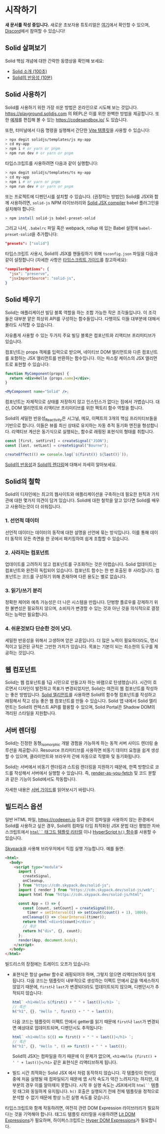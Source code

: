# 시작하기

**새 문서를 작성 중입니다.** 새로운 초보자용 튜토리얼은 [여기](https://docs.solidjs.com/tutorials/getting-started-with-solid/)에서 확인할 수 있으며, [Discord](http://discord.com/invite/solidjs)에서 참여할 수 있습니다!

## Solid 살펴보기

Solid 핵심 개념에 대한 간략한 동영상을 확인해 보세요:

- [Solid 소개 (100초)](https://youtu.be/hw3Bx5vxKl0)
- [Solid의 반응성 (10분)](https://youtu.be/J70HXl1KhWE)

## Solid 사용하기

Solid를 사용하기 위한 가장 쉬운 방법은 온라인으로 시도해 보는 것입니다. https://playground.solidjs.com 의 REPL은 이를 위한 완벽한 방법을 제공합니다. 또한 [예제](https://github.com/solidjs/solid/blob/main/documentation/resources/examples.md)를 편집해 볼 수 있는 https://codesandbox.io/ 도 있습니다.

또한, 터미널에서 다음 명령을 실행해서 간단한 [Vite 템플릿](https://github.com/solidjs/templates)을 사용할 수 있습니다:

```sh
> npx degit solidjs/templates/js my-app
> cd my-app
> npm i # or yarn or pnpm
> npm run dev # or yarn or pnpm
```

타입스크립트를 사용하려면 다음과 같이 실행합니다:

```sh
> npx degit solidjs/templates/ts my-app
> cd my-app
> npm i # or yarn or pnpm
> npm run dev # or yarn or pnpm
```

또는 프로젝트에 디펜던시를 설치할 수 있습니다.
(권장하는 방법인) Solid를 JSX와 함께 사용하려면, `solid-js` NPM 라이브러리와 [Solid JSX compiler](https://github.com/ryansolid/dom-expressions/tree/main/packages/babel-plugin-jsx-dom-expressions) babel 플러그인을 설치해야 합니다:

```sh
> npm install solid-js babel-preset-solid
```

그리고 나서, `.babelrc` 파일 혹은 webpack, rollup 에 있는 Babel 설정에 `babel-preset-solid`을 추가합니다:

```json
"presets": ["solid"]
```

타입스크립트 사용시, Solid의 JSX를 핸들링하기 위해 `tsconfig.json` 파일을 다음과 같이 설정합니다 (자세한 사항은 [타입스크립트 가이드](https://www.solidjs.com/guides/typescript)를 참고하세요):

```json
"compilerOptions": {
  "jsx": "preserve",
  "jsxImportSource": "solid-js",
}
```

## Solid 배우기

Solid는 애플리케이션 빌딩 블록 역할을 하는 조합 가능한 작은 조각들입니다. 이 조각들은 대부분 얕은 최상위 API를 구성하는 함수들입니다. 다행히도 이들 대부분에 대해서 몰라도 시작할 수 있습니다.

자유롭게 사용할 수 있는 두가지 주요 빌딩 블록은 컴포넌트와 리액티브 프리미티브가 있습니다.

컴포넌트는 props 객체를 입력으로 받으며, 네이티브 DOM 엘리먼트와 다른 컴포넌트를 포함하는 JSX 엘리먼트를 반환하는 함수입니다. 이는 파스칼 케이스의 JSX 엘리먼트로 표현할 수 있습니다:

```jsx
function MyComponent(props) {
  return <div>Hello {props.name}</div>;
}

<MyComponent name="Solid" />;
```

컴포넌트는 자체적으로 상태를 저장하지 않고 인스턴스가 없다는 점에서 가볍습니다. 대신, DOM 엘리먼트와 리액티브 프리미티브를 위한 팩토리 함수 역할을 합니다.

Solid의 세밀한 반응성<sub>Reactivity</sub>은 시그널, 메모, 이펙트의 3개의 핵심 프리미티브들을 기반으로 합니다. 이들은 뷰를 최신 상태로 유지하는 자동 추적 동기화 엔진을 형성합니다. 리액티브 계산은 동기식으로 실행되는, 함수로 래핑된 표현식의 형태를 취합니다.

```js
const [first, setFirst] = createSignal("JSON");
const [last, setLast] = createSignal("Bourne");

createEffect(() => console.log(`${first()} ${last()}`));
```

[Solid의 반응성](/guides/reactivity)과 [Solid의 렌더링](/guides/rendering)에 대해서 자세히 알아보세요.

## Solid의 철학

Solid의 디자인에는 최고의 웹사이트와 애플리케이션을 구축하는데 필요한 원칙과 가치관에 대한 몇가지 의견이 담겨 있습니다. Solid에 대한 철학을 알고 있다면 Solid를 배우고 사용하는것이 더 쉬워집니다.

### 1. 선언적 데이터

선언적 데이터는 데이터의 동작에 대한 설명을 선언에 묶는 방식입니다. 이를 통해 데이터 동작의 모든 측면을 한 곳에서 패키징하여 쉽게 조합할 수 있습니다.

### 2. 사라지는 컴포넌트

업데이트를 고려하지 않고 컴포넌트를 구조화하는 것은 어렵습니다. Solid 업데이트는 컴포넌트와 완전히 독립되어 있습니다. 컴포넌트 함수는 한 번 호출된 후 사라집니다. 컴포넌트는 코드를 구성하기 위해 존재하며 다른 용도는 별로 없습니다.

### 3. 읽기/쓰기 분리

정확한 제어와 예측 가능성은 더 나은 시스템을 만듭니다. 단벙향 플로우를 강제하기 위한 불변성은 필요하지 않으며, 소비자가 변경할 수 있는 것과 아닌 것을 의식적으로 결정하는 능력만 필요합니다.

### 4. 쉬운것보다 단순한 것이 낫다.

세밀한 반응성을 위해서 고생하며 얻은 교훈입니다. 더 많은 노력이 필요하더라도, 명시적이고 일관된 규칙은 그만한 가치가 있습니다. 목표는 기본이 되는 최소한의 도구를 제공하는 것입니다.

## 웹 컴포넌트

Solid는 웹 컴포넌트를 1급 시민으로 만들고자 하는 바램으로 탄생했습니다. 시간이 흐르면서 디자인이 발전하고 목표가 변경되었지만, Solid는 여전히 웹 컴포넌트를 작성하는 좋은 방법입니다. [Solid 엘리먼트](https://github.com/solidjs/solid/tree/main/packages/solid-element)를 사용하면 Solid의 함수형 컴포넌트를 작성하고 래핑해서 작고 성능 좋은 웹 컴포넌트를 만들 수 있습니다. Solid 앱 내에서 Solid 엘리먼트는 Solid의 컨텍스트 API를 활용할 수 있으며, Solid Portal은 Shadow DOM의 격리된 스타일을 지원합니다.

## 서버 렌더링

Solid는 진정한 동형<sub>Isomorphic</sub> 개발 경험을 가능하게 하는 동적 서버 사이드 렌더링 솔루션을 제공합니다. Resource 프리미티브를 사용하면 비동기 데이터 요청을 쉽게 생성할 수 있으며, 클라이언트와 브라우저 간에 자동으로 직렬화 및 동기화됩니다.

Solid는 서버에서 비동기 렌더링과 스트림 렌더링을 지원하기 때문에, 한쪽 방향으로 코드를 작성해서 서버에서 실행할 수 있습니다. 즉, [render-as-you-fetch](https://ko.reactjs.org/docs/concurrent-mode-suspense.html#approach-3-render-as-you-fetch-using-suspense) 및 코드 분할과 같은 기능이 Solid에서도 작동합니다.

자세한 내용은 [서버 가이드](/guides/server#server-side-rendering)를 읽어보시기 바랍니다.

## 빌드리스 옵션

일반 HTML 파일, https://codepen.io 등과 같이 컴파일을 사용하지 않는 환경에서 Solid를 사용하고 싶은 경우, Solid의 컴파일 타임 최적화된 JSX 문법 대신 평범한 자바스크립트에서 [` html`` ` 태그드 템플릿 리터럴](https://github.com/solidjs/solid/tree/main/packages/solid/html) 이나 [HyperScript `h()` 함수](https://github.com/solidjs/solid/tree/main/packages/solid/h)를 사용할 수 있습니다.

[Skypack](https://www.skypack.dev/)을 사용해 브라우저에서 직접 실행 가능합니다. 예를 들면:

```html
<html>
  <body>
    <script type="module">
      import {
        createSignal,
        onCleanup,
      } from "https://cdn.skypack.dev/solid-js";
      import { render } from "https://cdn.skypack.dev/solid-js/web";
      import html from "https://cdn.skypack.dev/solid-js/html";

      const App = () => {
        const [count, setCount] = createSignal(0),
          timer = setInterval(() => setCount(count() + 1), 1000);
        onCleanup(() => clearInterval(timer));
        return html`<div>${count}</div>`;
        // 혹은
        return h("div", {}, count);
      };
      render(App, document.body);
    </script>
  </body>
</html>
```

빌드리스의 장점에는 트레이드 오프가 있습니다:

- 표현식은 항상 getter 함수로 래핑되어야 하며, 그렇지 않으면 리액티브하지 않게 됩니다.
  다음 코드는 템플릿이 내부적으로 생성하는 이펙트 안에서 값을 액세스하지 않았기 때문에, `first`나 `last`가 변경되더라도 업데이트되지 않으며, 디펜던시가 추적되지 않습니다:
  ```js
  html` <h1>Hello ${first() + " " + last()}</h1> `;
  // 혹은
  h("h1", {}, "Hello ", first() + " " + last());
  ```

  다음 코드는 템플릿이 이펙트 안에서 getter를 읽기 때문에 `first`나 `last`가 변경되면 예상대로 업데이트되며, 디펜던시도 추적됩니다:

  ```js
  html` <h1>Hello ${() => first() + " " + last()}</h1> `;
  // 혹은
  h("h1", {}, "Hello ", () => first() + " " + last());
  ```

  Solid의 JSX는 컴파일을 하기 때문에 이 문제가 없으며, `<h1>Hello {first() + ' ' + last()}</h1>` 같은 표현식은 리액티브하게 됩니다.

- 빌드 시간 최적화는 Solid JSX 에서 처럼 동작하지 않습니다. 각 템플릿이 런타임 중에 처음 실행될 때 컴파일되기 때문에 앱 시작 속도가 약간 느려지기는 하지만, 대부분의 경우 이를 알아채지 못합니다. 시작 후 실행 속도는 JSX에서의 ` html`` ` 템플릿 태그와 동일하게 유지됩니다. `h()` 호출은 실행되기 전에 전체 템플릿을 정적으로 분석할 수 없기 때문에 항상 느린 실행 속도를 갖습니다.


타입스크립트와 함께 작동하려면, 여전히 관련 DOM Expression 라이브러리가 필요하다는 것을 기억해야 합니다. 태그드 템플릿 리터럴을 사용하려면 [Lit DOM Expressions](https://github.com/ryansolid/dom-expressions/tree/main/packages/lit-dom-expressions)가 필요하며, 하이퍼스크립트는 [Hyper DOM Expressions](https://github.com/ryansolid/dom-expressions/tree/main/packages/hyper-dom-expressions)가 필요합니다.

